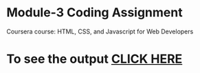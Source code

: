 
# Module-3 Coding Assignment

Coursera course: HTML, CSS, and Javascript for Web Developers

# To see the output [CLICK HERE]()
